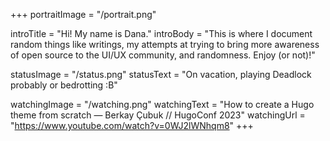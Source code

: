+++
portraitImage = "/portrait.png"

introTitle = "Hi! My name is Dana."
introBody = "This is where I document random things like writings, my attempts at trying to bring more awareness of open source to the UI/UX community, and randomness. Enjoy (or not)!"

statusImage = "/status.png"
statusText = "On vacation, playing Deadlock probably or bedrotting :B"

watchingImage = "/watching.png"
watchingText = "How to create a Hugo theme from scratch — Berkay Çubuk // HugoConf 2023"
watchingUrl = "https://www.youtube.com/watch?v=0WJ2lWNhqm8"
+++